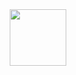 <div id="header" align="center">
  <img src="https://media.giphy.com/media/OqJ8YAM8eAQ02wTeYD/giphy.gif?cid=ecf05e47kxkmcyy39q1443v68p8thuxtqcqdp288m8i85zck&ep=v1_gifs_search&rid=giphy.gif&ct=g" width="100"/>
</div>